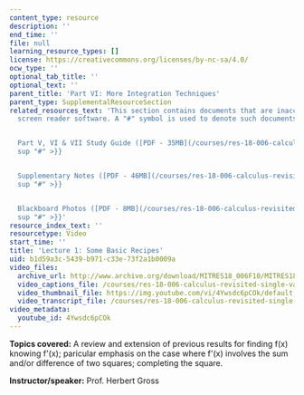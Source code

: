 ```yaml
---
content_type: resource
description: ''
end_time: ''
file: null
learning_resource_types: []
license: https://creativecommons.org/licenses/by-nc-sa/4.0/
ocw_type: ''
optional_tab_title: ''
optional_text: ''
parent_title: 'Part VI: More Integration Techniques'
parent_type: SupplementalResourceSection
related_resources_text: 'This section contains documents that are inaccessible to
  screen reader software. A "#" symbol is used to denote such documents.


  Part V, VI & VII Study Guide ([PDF - 35MB](/courses/res-18-006-calculus-revisited-single-variable-calculus-fall-2010/resources/mitres_18_006_study_5_6_7)){{<
  sup "#" >}}


  Supplementary Notes ([PDF - 46MB](/courses/res-18-006-calculus-revisited-single-variable-calculus-fall-2010/resources/mitres_18_006_supp_notes-1)){{<
  sup "#" >}}


  Blackboard Photos ([PDF - 8MB](/courses/res-18-006-calculus-revisited-single-variable-calculus-fall-2010/resources/mitres_18_006_blackboard-1)){{<
  sup "#" >}}'
resource_index_text: ''
resourcetype: Video
start_time: ''
title: 'Lecture 1: Some Basic Recipes'
uid: b1d59a3c-5439-b971-c33e-73f2a1b0009a
video_files:
  archive_url: http://www.archive.org/download/MITRES18_006F10/MITRES18_006F10_26_0601_300k.mp4
  video_captions_file: /courses/res-18-006-calculus-revisited-single-variable-calculus-fall-2010/d64d67d4bebe53c6b34b80e5703688e9_4Ywsdc6pCOk.vtt
  video_thumbnail_file: https://img.youtube.com/vi/4Ywsdc6pCOk/default.jpg
  video_transcript_file: /courses/res-18-006-calculus-revisited-single-variable-calculus-fall-2010/10cb8cf114850dbdda058d2d1ec588a1_4Ywsdc6pCOk.pdf
video_metadata:
  youtube_id: 4Ywsdc6pCOk
---
```


**Topics covered:** A review and extension of previous results for finding f(x) knowing f'(x); paricular emphasis on the case where f'(x) involves the sum and/or difference of two squares; completing the square.

**Instructor/speaker:** Prof. Herbert Gross

